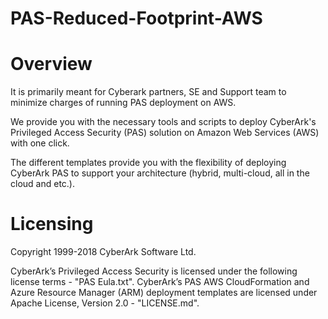 # PAS-Reduced-Footprint-AWS

# Overview

It is primarily meant for Cyberark partners, SE and Support team to minimize charges of running PAS deployment on AWS.

We provide you with the necessary tools and scripts to deploy CyberArk's Privileged Access Security (PAS) solution on Amazon Web Services (AWS) with one click.

The different templates provide you with the flexibility of deploying CyberArk PAS to support your architecture (hybrid, multi-cloud, all in the cloud and etc.).


# Licensing
Copyright 1999-2018 CyberArk Software Ltd.

CyberArk’s Privileged Access Security is licensed under the following license terms - "PAS Eula.txt". CyberArk’s PAS AWS CloudFormation and Azure Resource Manager (ARM) deployment templates are licensed under Apache License, Version 2.0 - "LICENSE.md".
